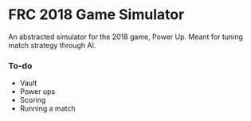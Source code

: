 # FRC 2018 Game Simulator
An abstracted simulator for the 2018 game, Power Up. Meant for tuning match strategy through AI.

### To-do
- Vault
- Power ups
- Scoring
- Running a match
